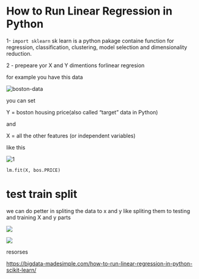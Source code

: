 #  How to Run Linear Regression in Python

1- `import sklearn` sk learn is a python pakage containe function for regression, classification, clustering, model selection and dimensionality reduction.

2 - prepeare yor X and Y dimentions forlinear regresion 

for example you have this data 

![boston-data](https://bigdata-madesimple.com/wp-content/uploads/2016/04/RAD.png)

you can set 

Y = boston housing price(also called “target” data in Python)

and

X = all the other features (or independent variables)

like this 

![1](https://bigdata-madesimple.com/wp-content/uploads/2016/04/Skitlearn-linear-model1.png)

```
lm.fit(X, bos.PRICE)

```


# test train split 

we can do petter in spliting the data to x and y like spliting them to testing and training X and y parts 

![](https://bigdata-madesimple.com/wp-content/uploads/2016/04/Xtrain-and-Xtest.png)

![](https://bigdata-madesimple.com/wp-content/uploads/2016/04/Linear-reg.png)

resorses 

https://bigdata-madesimple.com/how-to-run-linear-regression-in-python-scikit-learn/